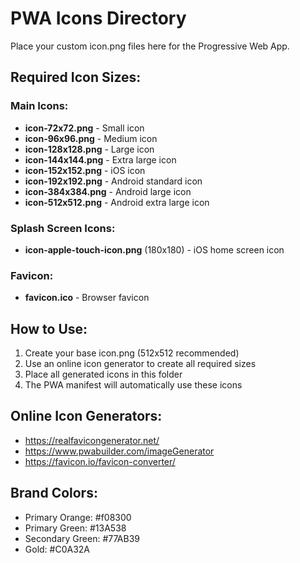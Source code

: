 # PWA Icons Directory

Place your custom icon.png files here for the Progressive Web App.

## Required Icon Sizes:

### Main Icons:
- **icon-72x72.png** - Small icon
- **icon-96x96.png** - Medium icon  
- **icon-128x128.png** - Large icon
- **icon-144x144.png** - Extra large icon
- **icon-152x152.png** - iOS icon
- **icon-192x192.png** - Android standard icon
- **icon-384x384.png** - Android large icon
- **icon-512x512.png** - Android extra large icon

### Splash Screen Icons:
- **icon-apple-touch-icon.png** (180x180) - iOS home screen icon

### Favicon:
- **favicon.ico** - Browser favicon

## How to Use:
1. Create your base icon.png (512x512 recommended)
2. Use an online icon generator to create all required sizes
3. Place all generated icons in this folder
4. The PWA manifest will automatically use these icons

## Online Icon Generators:
- https://realfavicongenerator.net/
- https://www.pwabuilder.com/imageGenerator
- https://favicon.io/favicon-converter/

## Brand Colors:
- Primary Orange: #f08300
- Primary Green: #13A538  
- Secondary Green: #77AB39
- Gold: #C0A32A
